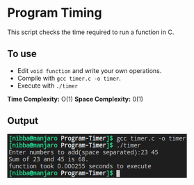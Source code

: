 # Program Timing
This script checks the time required to run a function in C.


## To use
* Edit `void function` and write your own operations.
* Compile with `gcc timer.c -o timer`.
* Execute with `./timer`

**Time Complexity:** O(1)
**Space Complexity:** 0(1)

## Output
![output](output.png)
